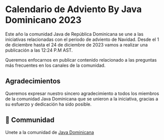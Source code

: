 # Calendario de Adviento By Java Dominicano 2023

Este año la comunidad Java de República Dominicana se une a las iniciativas relacionadas con el período de adviento de Navidad. Desde el 1 de diciembre hasta el 24 de diciembre de 2023 vamos a realizar una publicación a las 12:24 P.M AST.  

Queremos enfocarnos en publicar contenido relacionado a las preguntas más frecuentes en los canales de la comunidad. 


## Agradecimientos
Queremos expresar nuestro sincero agradecimiento a todos los miembros de la comunidad Java Dominicana que se unieron a la iniciativa, gracias a su esfuerzo y dedicación ha sido posible.


## 🤝 Communidad

Unete a la comunidad de [Java Dominicana](https://linktr.ee/javadominicano)

